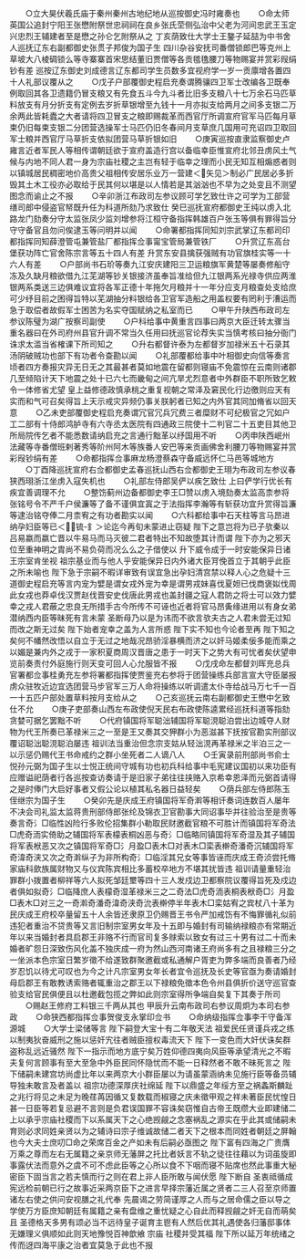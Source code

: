 <!-- { "loadSidebar": true } -->
　　○立大昊伏羲氏庙于秦州秦州古地纪地从巡按御史冯时雍奏也
　　○命太师英国公追封宁阳王张懋附祭世忠祠祠在良乡张氏茔侧弘治中父老为河间忠武王玉定兴忠烈王辅建者至是懋之孙仑乞附祭从之  丁亥荫致仕大学士王鏊子延喆为中书舍人巡抚辽东右副都御史张贯子邦俊为国子生  四川杂谷安抚司番僧锁郎巴等克州上草坡大八棱碉锁么等寺寨寨首宋思结董旧贾僧等各贡氆氇腰刀等物赐宴并赏彩叚绢钞有差  巡按辽东御史刘成德言辽东都司学生员数多宜视府学一岁一贡廪增各置四十人礼部议覆从之
　　○戊子户部覆御史程启充奏谓腾骧四卫军士改编各卫既奉例取回其各卫遗籍仍冒支粮又有先食五斗今九斗者比旧多支粮八十七万余石马匹草料放支有月分折支有定例去岁折草银增至九钱十一月亦拟支给两月之间多支银二万余两此皆耗蠹之大者请将四卫冒支之粮即赐裁革而西官厅所调宣府官军马匹每月草束仍旧每束支银二分团营选操军士马匹仍旧冬春间月支草庶几国用可充诏四卫取回军士粮并西官厅马草折支依拟团营马草折银如旧
　　○庚寅巡按直隶监察御史卢雍言近者军民人等相传谓朝廷欲于宣府盖造行宫以备临幸臣惟宣府北邻丑虏风土气候与内地不同人君一身为宗庙社稷之主岂有轻于临幸之理而小民无知互相煽惑者则以镇城居民稠密地价高贵父祖相传安居乐业万一营建＜矢见＞制必广民居必多折毁其土木工役亦必取给于民其何以堪是以人情若是其汹汹也不早为之处变且不测望图念而谕止之不报
　　○辛卯浙江布政司左参议顾可学乞致仕许之可学为工部营缮司郎中侵盗官帑既升任为科道所劾乃求致仕  癸巳巡抚宣府都御史王纯以虏入北路龙门劾奏分守太监张凤少监刘增参将江桓守备指挥韩雄百户张玉等俱有罪得旨分守守备官且勿问俟逮玉等问明并以闻
　　○命署都指挥同知刘宗武掌辽东都司印都指挥同知薛澄管屯兼管盐厂都指挥佥事甯宝管局兼管铁厂
　　○升赏辽东高台堡获功阵亡官舍陈宗言等五十四人有差  升赏东安县擒获强贼有功官旗桂实等一十六人有差
　　○户部尚书石玠等奏九江安庆建阳三卫运粮旗军黄楚等屡奏修船守冻及久缺月粮欲借九江芜湖等钞关银接济虽奉旨准给但九江银两系光禄寺供应两淮银两系类送三边俱难议宜将各军正德十年拖欠月粮并十一年分应支月粮查处支给庶可少纾目前之困得旨特以芜湖抽分料银给各卫官军造船之用盖权要有罔利于漕运而急于取偿者故假军士困苦为名实夺国赋纳之私室而已
　　○甲午升陕西布政司左参议陈璧为湖广按察司副使
　　○户科给事中黄重言四事曰两京大臣迁转太骤当重名器曰在外司府州县官升调不常当久任用曰抚巡官论荐失实当慎考核曰抽分衙门诛求太滥当省榷课下所司知之
　　○升右都督许泰为左都督岁加禄米五十石录其汤阴破贼功也部下有功者令查勘以闻
　　○礼部覆都给事中叶相御史向信等奏言顷者四方奏报灾异无日无之其最甚者莫如地震在留都则寝庙不免震惊在云南则诸郡几至倾陷计天下地震之处十已六七而畿甸之间亢旱尤烈意者中外群臣不职所致乞敕令一体修省尤望  皇上益修德政慎承桃之重复视朝之常泽及窘民化行边徼则应天有实而和气可召矣得旨上天示戒灾异频仍事关朕躬者已知之内外官其同加脩省以回天意
　　○乙未吏部覆御史程启充奏谓冗官冗兵冗费三者糜财不可纪极官之冗如户工二部有十侍郎鸿胪寺有六寺丞太医院有四通政三院使十二判官二十五吏目其他卫所局院传乞者不能悉数请纳启充之言通行黜革以纾国用不听
　　○丙申陕西岷州法藏等寺番僧班剌著秀等阶州阿木等族番人安巴等来贡画佛舍利腰刀等物赐宴并赏彩叚钞绢有差
　　○命都指挥佥事麻龙杨澄蔡森守备威远怀仁马邑等城地方
　　○丁酉降巡抚宣府右佥都御史孟春巡抚山西右佥都御史王珝为布政司左参议春狭西珝浙江坐虏入寇失机也
　　○礼部左侍郎吴俨以疾乞致仕  上曰俨学行优长有疾宜善调理不允
　　○整饬蓟州边备都御史李王□赞以虏入境劾奏太监高柰参将张铭号令不严千户侯濂等了备不谨俱宜寘之于法指挥李瀚等有斩获功宜升赏得旨濂等逮治铭夺俸二月柰宥之有功者勘实以闻
　　○六科都给事中石天柱等言马昂进纳孕妇臣等已＜锍-釒＞论迄今再旬未蒙进止窃疑  陛下之意岂将为已子欤秦以吕易嬴而嬴亡晋以牛易马而马灭彼二君者特出不知故堕其计而谓  陛下亦为之邪天位至重神明之胄尚不易负荷而况么么之子借使以  升下威令成于一时安能保异日诸王宗室肯坐视  祖宗基业而与他人乎安能保异日内外诸大臣肎俛首立于其朝乎此臣之所未喻也  陛下急于宗嗣不暇详审致有误宜急出孕妇清宫禁以释人心之危疑十三道御史程启充等言内宠为嬖是谓女戎外宠为幸是谓男戎妹喜伐夏妲已伐商褒姒伐周此女戎也莽卓伐汉贾赵伐晋安史伐唐此男戎也盖封疆之寇人君防之将士可以效力嬖幸之戎人君蔽之忠良无所措手古今所传不可诬也近者将官马昂夤缘进用以有身女弟潜纳西内臣等昧死有言未蒙  圣断母乃以是为讳而不欲言欤夫古之人君未尝无过知而改之斯无过矣  陛下始者宠幸之盖为人言所惑  陛下实不知也今论者至再  陛下知之矣何不幡然改悟以自立于无过之地哉况昂骄淫暴横而济之以奸马姬柔佞多能而乘之以媚是兼内外之戎于一家积夏商周汉晋唐之患于一时天下之势大有可忧者矣伏望申览前奏责付外庭施行则天变可回人心允服皆不报
　　○戊戌命左都督刘晖充总兵官署都佥事桂勇充左参将署都指挥使贾鉴充右参将于团营操练兵部言宣大守臣屡报虏众驻牧近边宜选团营马步官军三万人命将操练以听调遣太仆寺给战马万七千一百一十五匹户部处置草料按月支给从之
　　○己亥巡抚云南右副都御史王懋中乞致仕不允
　　○庚子吏部奏山西左布政使倪天民右布政使陈逵累经巡抚科道等指劾贪婪可据乞罢黜不听
　　○代府镇国将军聪泏辅国将军聪涀聪泊尝出边城夺人财物为代王所奏已革禄米三之一至是王又奏其交狎群小为恶滋甚下抚按官勘实刑部议覆诏聪泏聪涀聪泊屡违  祖训法当重治但念宗支姑从轻泏涀再革禄米之半泊三之一以示惩仍赐代王书命戒约之群小坐死者二人谪八人
　　○壬寅录前刑部尚书俞士悦孙元弼为国子生以士悦正统间守城有功也初兵科给事中毛宪建议国初以来功臣有应赠谥祀荫者行各巡按查访奏请于是旧家子弟往往挟赂入京希幸恩泽而元弼首请得之是时俸门大启好事者又假公论以植其私名器日益轻矣
　　○荫兵部左侍郎陈玉侄继宗为国子生
　　○癸卯先是庆成王府镇国将军奇濣等相讦奏词连数百人屡年不决会司礼监太监蒋贵刑部侍郎张纶及锦衣卫官勘事大同诏事毕并往验治至是贵等奏言奇氵□临性凶险行多败伦招集群小勒取民财邀截官粮不可胜计而镇国将军奇法□虎奇洏实倚助之辅国将军表檬表桐凶恶与奇氵□临略同镇国将军奇湿及其子辅国将军表栿恶又次之镇国将军奇□氵月盈□表木□对表木□栾表檊奇潘奇沉辅国将军奇湋奇浃又次之奇濣纵子为非所构奇氵□临淫其兄女等事皆诬而庆成王奇浈尝托脩家庙科歛族属财物又与仪宾陈宾相比多蓄校卒地方不堪其扰皆违  祖训请量重轻治罪群小拨置者柳祥等六人拟死邹廷壐等四十三人发戍边卫都察院议覆得旨死及戍边者俱如拟奇氵□临降庶人表檬奇湿革禄米三之二奇法□虎奇洏表桐表栿奇□氵月盈□表木□对三之一奇濣奇潘奇湋奇浃奇沇表檊停半年表木□栾姑宥之宾杖八十革为民庆成王府校卒量留五十人余皆还隶原卫仍赐晋王书令严加戒饬有不悔罪循礼似前违犯者重治不贷贵等又言旧制宗室男女年及十五即与婚封有司输纳禄粮亦有常期近年以来当婚封者具启郡王非赂不行而官司复多赇索以致女有过三十男有过二十而未婚者旷怨日深致伤风化盖不独庆成一府为然山西河南诸王府尚多有之且禄粮三分之一坐派本色宗室日繁岁徵不给遂致群聚邀截或私通解户胥吏为弊多端而良善者乃经岁忍饥以待尤可叹也为今之计凡宗室男女年长者宜令巡抚及长史等官亟为奏请婚封母启郡王有敢教诱索赂者辄重治之郡王以下禄粮免徵本色令州县俱折价送守巡官查验支给官民俱便且以杜邀截包揽之弊如此则宗室得所争端自矣复下其奏于所司
　　○赐赵王修府工料银三千两从其也  甲辰升云南布政司右参议周炯为本司右参政
　　○命狭西都指挥佥事贺俊支永掌印佥书
　　○命纳级指挥佥事李干守备浑源城
　　○大学士梁储等言  陛下嗣登大宝十有二年敬天法  祖爱民任贤谨兵戎之练以制夷狄奋威刑之施以惩奸宄往者贼臣擅权毒流天下  陛下一变色而大奸伏诛矣群盗称乱远近骚然  陛下一指示而地方底宁矣万姓仰德四夷向风臣等承望清光之不暇夫复何言顾事有至大至急中外臣民同怀隐忧而不能一日释然者不敢不昧死言之  陛下储嗣未建宫坊尚虚比年以来两京大小群臣屡以为请虽蒙涵纳未见施行臣等备员辅导独未敢言及者盖以  祖宗功德深厚庆社绵延  陛下以鼎盛之年绥方至之祸螽斯麟趾之兆行将见之未足为晚荏苒因循又复数载而椒寝之庆未徵甲观之祥未著臣民忧惶日甚一日臣等若复忌避不言则是负君误国罪不容诛矣窃惟自古帝王既缵大业即建储二上以承乎宗庙社稷而下以系属天下之心绝觊觎之念塞祸乱之源实在乎此其或储嗣未育则必求同姓亲贤以为之辅诗曰宗子维诚故储二者天下之根本而同姓者朝廷之屏翰也今大夫士庶叨□命之荣席百金之产如未有后嗣必亟图之  陛下富有四海之广贵膺万乘之尊而左右无属籍之亲京师无藩屏之托比者妖言不轨之徒往往藉以为词虽旋即事露伏法而意外之虞不可不虑此臣等之心所以食不下咽而寝不贴席也然此事重大秘密臣下固当言之若夫慎而行之则在君上非人臣所敢与闻伏愿  陛下断自  圣衷祗循成宪远检前朝已行之故事近采两京臣下之进言早择宗藩近属之贤者二三人召至京师置诸左右使之供问安视膳之礼代奉  先晨谒之劳简谨厚之人而与之居命儒之臣以导之学使万方臣庶知朝廷有属籍之亲有盘维之重忧疑之心自此而释觊觎之奸无自而萌矣且  圣德格天多男有颂必当不远待皇子诞育主鬯有人然后优其礼遇使各归藩邸事体无嫌理义俱顺如此则天地豫悦百神歆飨  宗庙  社稷并受其福  陛下所以延万年统绪之传而迓四海平康之治者宜莫急于此也不报
